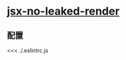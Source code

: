 # [jsx-no-leaked-render](https://github.com/jsx-eslint/eslint-plugin-react/blob/master/docs/rules/jsx-no-leaked-render.md)

## 配置

<<< ./.eslintrc.js
